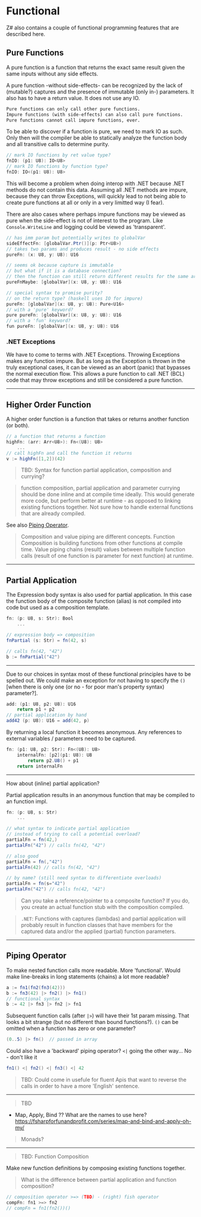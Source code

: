 # Functional

Z# also contains a couple of functional programming features that are described here.

## Pure Functions

A pure function is a function that returns the exact same result given the same inputs without any side effects.

A pure function -without side-effects- can be recognized by the lack of (mutable?) captures and the presence of immutable (only in-) parameters. It also has to have a return value. It does not use any IO.

```txt
Pure functions can only call other pure functions. 
Impure functions (with side-effects) can also call pure functions.
Pure functions cannot call impure functions, ever.
```

To be able to discover if a function is pure, we need to mark IO as such.
Only then will the compiler be able to statically analyze the function body and all transitive calls to determine purity.

```csharp
// mark IO functions by ret value type?
fnIO: (p1: U8): IO<U8>
// mark IO functions by function type?
fnIO: IO<(p1: U8): U8>
```

This will become a problem when doing interop with .NET because .NET methods do not contain this data.
Assuming all .NET methods are impure, because they can throw Exceptions, will quickly lead to not being able to create pure functions at all or only in a very limitted way (I fear).

There are also cases where perhaps impure functions may be viewed as pure when the side-effect is not of interest to the program. Like `Console.WriteLine` and logging could be viewed as 'transparent'.

```csharp
// has imm param but potentially writes to globalVar
sideEffectFn: [globalVar.Ptr()](p: Ptr<U8>)
// takes two params and produces result - no side effects
pureFn: (x: U8, y: U8): U16

// seems ok because capture is immutable
// but what if it is a database connection?
// then the function can still return different results for the same args
pureFnMaybe: [globalVar](x: U8, y: U8): U16

// special syntax to promise purity?
// on the return type? (haskell uses IO for impure)
pureFn: [globalVar](x: U8, y: U8): Pure<U16>
// with a 'pure' keyword?
pure pureFn: [globalVar](x: U8, y: U8): U16
// with a 'fun' keyword?
fun pureFn: [globalVar](x: U8, y: U8): U16
```

### .NET Exceptions

We have to come to terms with .NET Exceptions. Throwing Exceptions makes any function impure. But as long as the Exception is thrown in the truly exceptional cases, it can be viewed as an abort (panic) that bypasses the normal execution flow.
This allows a pure function to call .NET (BCL) code that may throw exceptions and still be considered a pure function.

---

## Higher Order Function

A higher order function is a function that takes or returns another function (or both).

```csharp
// a function that returns a function
highFn: (arr: Arr<U8>): Fn<(U8): U8>
    ...
// call highFn and call the function it returns
v := highFn([1,2])(42)
```

> TBD: Syntax for function partial application, composition and currying?

> function composition, partial application and parameter currying should be done inline and at compile time ideally. This would generate more code, but perform better at runtime - as opposed to linking existing functions together. Not sure how to handle external functions that are already compiled.

See also [Piping Operator](#Piping-Operator).

> Composition and value piping are different concepts. Function Composition is building functions from other functions at compile time. Value piping chains (result) values between multiple function calls (result of one function is parameter for next function) at runtime.

---

## Partial Application

The Expression body syntax is also used for partial application. In this case the function body of the composite function (alias) is not compiled into code but used as a composition template.

```csharp
fn: (p: U8, s: Str): Bool
    ...

// expression body => composition
fnPartial (s: Str) = fn(42, s)

// calls fn(42, "42")
b := fnPartial("42")
```

---

Due to our choices in syntax most of these functional principles have to be spelled out. We could make an exception for not having to specify the `()` [when there is only one (or no - for poor man's property syntax) parameter?].

```csharp
add: (p1: U8, p2: U8): U16
    return p1 + p2
// partial application by hand
add42 (p: U8): U16 = add(42, p)
```

By returning a local function it becomes anonymous. Any references to external variables / parameters need to be captured.

```csharp
fn: (p1: U8, p2: Str): Fn<(U8): U8>
    internalFn: [p2](p1: U8): U8
        return p2.U8() + p1
    return internalFn
```

---

How about (inline) partial application?

Partial application results in an anonymous function that may be compiled to an function impl.

```csharp
fn: (p: U8, s: Str)
    ...

// what syntax to indicate partial application
// instead of trying to call a potential overload?
partialFn = fn(42,)
partialFn("42") // calls fn(42, "42")

// also good
partialFn = fn(,"42")
partialFn(42) // calls fn(42, "42")

// by name? (still need syntax to differentiate overloads)
partialFn = fn(s="42")
partialFn("42") // calls fn(42, "42")
```

> Can you take a reference/pointer to a composite function? If you do, you create an actual function stub with the composition compiled.

> `.NET`: Functions with captures (lambdas) and partial application will probably result in function classes that have members for the captured data and/or the applied (partial) function parameters.

---

## Piping Operator

To make nested function calls more readable. More 'functional'.
Would make line-breaks in long statements (chains) a lot more readable?

```csharp
a := fn1(fn2(fn3(42)))
b := fn3(42) |> fn2() |> fn1()
// functional syntax
b := 42 |> fn3 |> fn2 |> fn1
```

Subsequent function calls (after `|>`) will have their 1st param missing. That looks a bit strange (but no different than bound functions?). `()` can be omitted when a function has zero or one parameter?

```csharp
(0..5) |> fn()  // passed in array
```

Could also have a 'backward' piping operator? `<|` going the other way...
No - don't like it

```csharp
fn1() <| fn2() <| fn3() <| 42
```

> TBD: Could come in usefule for fluent Apis that want to reverse the calls in order to have a more 'English' sentence.

---

> TBD

- Map, Apply, Bind ?? What are the names to use here? https://fsharpforfunandprofit.com/series/map-and-bind-and-apply-oh-my/

> Monads?

---

> TBD: Function Composition

Make new function definitions by composing existing functions together.

> What is the difference between partial application and function composition?

```csharp
// composition operator >=> (TBD) - (right) fish operator
compFn: fn1 >=> fn2
// compFn = fn1(fn2())()
```
